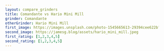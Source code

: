 ```yaml
---
layout: compare_grinders
title: Comandante vs Hario Mini Mill
grinder: Comandante
otherGrinder: Hario Mini Mill
first_image: https://images.unsplash.com/photo-1545665613-29394cee622b?ixlib=rb-4.0.3&ixid=M3wxMjA3fDB8MHxwaG90by1wYWdlfHx8fGVufDB8fHx8fA%3D%3D&auto=format&fit=crop&w=1470&q=80
second_image: https://jamesg.blog/assets/hario_mini_mill.jpeg
first_rating: [1,2,3,4,5]
second_rating: [1,2,3,4,5]
---
```

